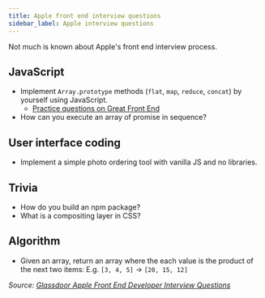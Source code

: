 ```yaml
---
title: Apple front end interview questions
sidebar_label: Apple interview questions
---
```


Not much is known about Apple's front end interview process.

## JavaScript

- Implement `Array.prototype` methods (`flat`, `map`, `reduce`, `concat`) by yourself using JavaScript.
  - [Practice questions on Great Front End](https://www.greatfrontend.com/questions/coding)
- How can you execute an array of promise in sequence?

## User interface coding

- Implement a simple photo ordering tool with vanilla JS and no libraries.

## Trivia

- How do you build an npm package?
- What is a compositing layer in CSS?

## Algorithm

- Given an array, return an array where the each value is the product of the next two items: E.g. `[3, 4, 5]` -> `[20, 15, 12]`

_Source: [Glassdoor Apple Front End Developer Interview Questions](https://www.glassdoor.sg/Interview/Apple-Front-End-Developer-Interview-Questions-EI_IE1138.0,5_KO6,25.htm)_
